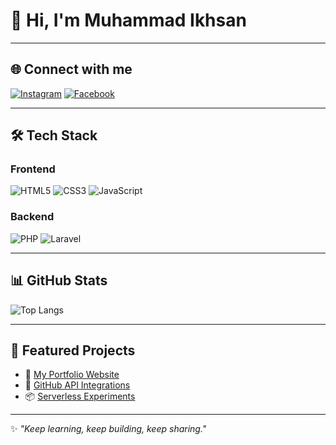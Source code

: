 # 👋 Hi, I'm Muhammad Ikhsan

---

## 🌐 Connect with me
[![Instagram](https://img.shields.io/badge/Instagram-%23E4405F.svg?logo=Instagram&logoColor=white)](https://www.instagram.com/m_ikhsann05/)
[![Facebook](https://img.shields.io/badge/Facebook-%231877F2.svg?logo=Facebook&logoColor=white)](https://web.facebook.com/ikhsan0511)

---

## 🛠 Tech Stack

### Frontend
![HTML5](https://img.shields.io/badge/HTML5-E34F26?style=for-the-badge&logo=html5&logoColor=white)
![CSS3](https://img.shields.io/badge/CSS3-1572B6?style=for-the-badge&logo=css3&logoColor=white)
![JavaScript](https://img.shields.io/badge/JavaScript-F7DF1E?style=for-the-badge&logo=javascript&logoColor=black)

### Backend
![PHP](https://img.shields.io/badge/PHP-777BB4?style=for-the-badge&logo=php&logoColor=white)
![Laravel](https://img.shields.io/badge/Laravel-FF2D20?style=for-the-badge&logo=laravel&logoColor=white)

---

## 📊 GitHub Stats

![Top Langs](https://github-readme-stats.vercel.app/api/top-langs/?username=ikh05&layout=compact&theme=radical)

---

## 🚀 Featured Projects
- 🔗 [My Portfolio Website](https://ikhsan.site)  
- 🌟 [GitHub API Integrations](https://github.com/ikh05/github-api-tools)  
- 📦 [Serverless Experiments](https://github.com/ikh05/serverless-playground)  

---

✨ *"Keep learning, keep building, keep sharing."*  

